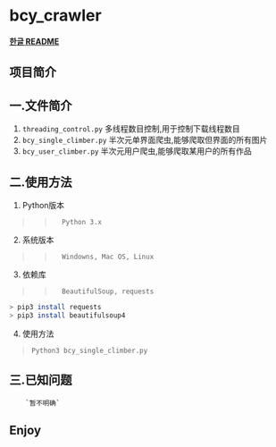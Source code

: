 # bcy_crawler
**[한글 README](README-KO.md)**
## 项目简介
一.文件简介
-----
1. `threading_control.py`
        多线程数目控制,用于控制下载线程数目
2. `bcy_single_climber.py`
        半次元单界面爬虫,能够爬取但界面的所有图片
3. `bcy_user_climber.py`
        半次元用户爬虫,能够爬取某用户的所有作品

二.使用方法
-----
1. Python版本

>>       Python 3.x

2. 系统版本

>>       Windowns, Mac OS, Linux

3. 依赖库

>>       BeautifulSoup, requests

```bash
> pip3 install requests
> pip3 install beautifulsoup4
```
4. 使用方法
> `Python3 bcy_single_climber.py`

三.已知问题
-----
        `暂不明确`

Enjoy
-----
